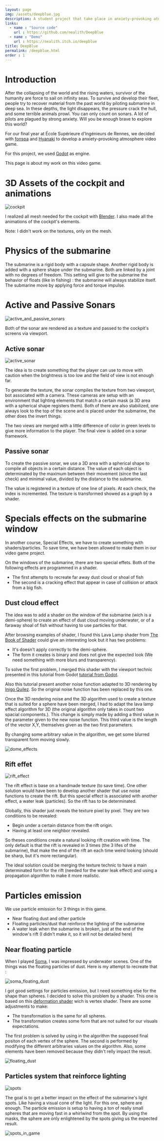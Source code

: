 ```yaml
---
layout: page
img: /assets/deepblue.jpg
description: A student project that take place in anxiety-provoking atmosphere where you pilot a sub marine in the deep sea.
links:
  - name : "Source code"
    url : https://github.com/nealith/DeepBlue
  - name : "Demo"
    url : https://nealith.itch.io/deepblue
title: DeepBlue
permalink: /deepblue.html
order : 1
---
```


# Introduction

After the collapsing of the world and the rising waters, survivor of the humanity are force to sail on infinity seas. To survive and develop their fleet, people try to recover material from the past world by piloting submarine in deep sea. In these depths, the light disappears, the pressure crack the hull, and some terrible animals prowl. You can only count on sonars. A lot of pilots are plagued by strong anxiety. Will you be enough brave to explore this world?

For our final year at École Supérieure d'Ingénieurs de Rennes, we decided with [fonspa](https://github.com/fonspa) and [Hyanaki](https://github.com/Hyanaki) to develop a anxiety-provoking atmosphere video game.

For this project, we used [Godot](https://godotengine.org/) as engine.

This page is about my work on this video game.

# 3D Assets of the cockpit and animations

![cockpit](/images/deepblue/cockpit.png)

I realized all mesh needed for the cockpit with [Blender](https://www.blender.org/). I also made all the animations of the cockpit's elements.

Note: I didn't work on the textures, only on the mesh.

# Physics of the submarine

The submarine is a rigid body with a capsule shape. Another rigid body is added with a sphere shape under the submarine. Both are linked by a joint with no degrees of freedom. This setting will give to the submarine the behavior of floats (like in fishing) : the submarine will always stabilize itself. The submarine move by applying force and torque impulse.

# Active and Passive Sonars

![active_and_passive_sonars](https://img.itch.zone/aW1hZ2UvNTI5MTk5LzI3NTY2OTIucG5n/original/f%2BqOO5.png)

Both of the sonar are rendered as a texture and passed to the cockpit's screens via viewport.

## Active sonar

![active_sonar](/images/deepblue/active_sonar.png)

The idea is to create something that the player can use to move with caution when the brightness is too low and the field of view is not enough far.

To generate the texture, the sonar compiles the texture from two viewport, bot associated with a camera. These cameras are setup with an environment that lighting elements that match a certain mask (a 3D area with a spherical shape registers them). Both of there are also stabilized, one always look to the top of the scene and is placed under the submarine, the other does the invert things.

The two views are merged with a little difference of color in green levels to give more information to the player. The final view is added on a sonar framework.

## Passive sonar

To create the passive sonar, we use a 3D area with a spherical shape to compile all objects in a certain distance. The value of each object is determinated by the maximum between their movement (since the last check) and minimal value, divided by the distance to the submarine.

The value is registered in a texture of one line of pixels. At each check, the index is incremented. The texture is transformed showed as a graph by a shader.

# Specials effects on the submarine window

In another course, Special Effects, we have to create something with shaders/particles. To save time, we have been allowed to make them in our video game project.

On the windows of the submarine, there are two special effets. Both of the following effects are programmed in a shader.

- The first attempts to recreate far away dust cloud or shoal of fish
- The second is a cracking effect that appear in case of collision or attack from a big fish.

## Dust cloud effect

The idea was to add a shader on the window of the submarine (wich is a demi-sphere) to create an effect of dust cloud moving underwater, or of a faraway shoal of fish without having to use particles for that.


After browsing examples of shader, I found this Lava Lamp shader from [The Book of Shader](https://thebookofshaders.com/edit.php#11/lava-lamp.frag) could give an interesting look but it has two problems:

- It's doesn't apply correctly to the demi-sphere.
- The form it creates is binary and does not give the expected look (We need something with more blurs and transparency).

To solve the first problem, I merged this shader with the viewport technic presented in this tutorial from Godot [tutorial from Godot](https://docs.godotengine.org/fi/latest/tutorials/viewports/using_viewport_as_texture.html).

Also this tutorial present another noise function adapted to 3D rendering by [Inigo Quilez](https://www.shadertoy.com/view/Xsl3Dl). So the original noise function has been replaced by this one.

Once the 3D rendering noise and the 3D algorithm used to create a texture that is suited for a sphere have been merged, I had to adapt the lava lamp effect algorithm for 3D (the original algorithm only takes in count two spacial components.). This change is simply made by adding a third value in the parameter given to the new noise function. This third value is the length of the vector X,Y, themselves given as the two first parameters.

By changing some arbitrary value in the algorithm, we get some blurred transparent form moving slowly.

![dome_effects](/images/deepblue/dome_effects.png)

## Rift effet

![rift_effect](https://img.itch.zone/aW1hZ2UvNTI5MTk5LzI3NTY2OTUucG5n/original/8sp1fb.png)

The rift effect is base on a handmade texture (to save time). One other solution would have been to develop another shader that use noise functions to create the rift. But this special effect is associated with another effect, a water leak (particles). So the rift has to be determinated.

Globally, this shader just reveals the texture pixel by pixel. They are two conditions to be revealed:

- Begin under a certain distance from the rift origin.
- Having at least one neighbor revealed.

So theses conditions create a natural looking rift creation with time. The only default is that the rift is revealed in 3 times (the 3 lifes of the submarine), that make the end of the rift an each time weird looking (should be sharp, but it's more rectangular).

The ideal solution could be merging the texture technic to have a main determinated form for the rift (needed for the water leak effect) and using a propagation algorithm to make it more realistic.

# Particles emission

We use particle emission for 3 things in this game.

- Near floating dust and other particle
- Floating particles/dust that reinforce the lighting of the submarine
- A water leak when the submarine is broken, just at the end of the window's rift (I didn't make it, so it will not be detailed here)

## Near floating particle

When I played [Soma](http://www.somagame.com/), I was impressed by underwater scenes. One of the things was the floating particles of dust. Here is my attempt to recreate that :

![soma_floating_dust](https://c4.wallpaperflare.com/wallpaper/152/584/847/frictional-games-soma-wallpaper-preview.jpg)

I got good settings for particles emission, but I need something else for the shape than spheres. I decided to solve this problem by a shader. This one is based on this [deformation shader](https://digitalerr0r.net/2012/03/03/xna-4-0-shader-programming-5deform-shader/) wich is vertex shader. There are some adjustments to make:

- The transformation is the same for all spheres.
- The transformation creates some form that are not suited for our visuals expectations.

The first problem is solved by using in the algorithm the supposed final positon of each vertex of the sphere. The second is performed by modifying the different arbitraries values on the algorithm. Also, some elements have been removed because they didn't relly impact the result.

![floating_dust](/images/deepblue/floating_dust.png)

## Particles system that reinforce lighting

![spots](/images/deepblue/spots.png)

The goal is to get a better impact on the effect of the submarine's light spots. Like having a visual cone of the light. For this one, sphere are enough. The particle emission is setup to having a ton of really small spheres that are moving fast in a whirlwind from the spot. By using the masks, the sphere are only enlightened by the spots giving us the expected result.

![spots_in_game](https://img.itch.zone/aW1hZ2UvNTI5MTk5LzI3NTY2OTQucG5n/original/VPuhZv.png)
